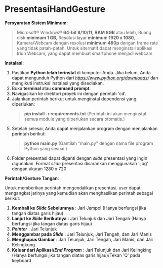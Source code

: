 # PresentasiHandGesture

**Persyaratan Sistem Minimum**:
> Microsoft® Windows® **64-bit 8/10/11**,
> **RAM 8GB** atau lebih,
> Ruang disk **minimum 1 GB**,
> Resolusi layar **minimum 1920 x 1080**,
> Kamera/Webcam dengan resolusi **minimum 480p** dengan frame rate yang tidak patah-patah.
> Untuk alternatif dapat menginstall aplikasi Iriun Webcam, yang dapat membuat smartphone menjadi webcam.

**Instalasi**:
1. Pastikan **Python telah terinstal** di komputer Anda. Jika belum, Anda dapat mengunduh Python dari _https://www.python.org/downloads/_ dan mengikuti instruksi instalasi yang disediakan.
2. Buka **terminal** atau **command prompt**.
3. Navigasikan ke direktori proyek ini dengan perintah 'cd'.
4. Jalankan perintah berikut untuk menginstal dependensi yang diperlukan:
   > **pip install -r requirements.txt**
   (Perintah ini akan menginstal semua module yang diperlukan secara otomatis.)
5. Setelah selesai, Anda dapat menjalankan program dengan menjalankan perintah berikut:
   > **python main.py**
   (Gantilah "main.py" dengan nama file program Python yang sesuai.)
6. Folder presentasi dapat diganti dengan _slide_ presentasi yang ingin digunakan. Format _slide_ presentasi disarankan menggunakan '.jpg' dengan ukuran 1280 x 720

**Perintah/Gesture Tangan**:

Untuk memberikan perintah mengendalikan presentasi, user dapat mengangkat jarinya yang kemudian akan menghasilkan perintah sebagai berikut:
1. **Kembali ke _Slide_ Sebelumnya** : Jari Jempol (Hanya berfungsi jika tangan diatas garis hijau)
2. **Lanjut ke _Slide_ Berikutnya** : Jari Telunjuk dan Jari Tengah (Hanya berfungsi jika tangan diatas garis hijau)
3. **_Pointer_** : Jari Telunjuk
4. **Menggambar pada _Slide_** : Jari Telunjuk, Jari Tengah, dan Jari Manis
5. **Menghapus Gambar** : Jari Telunjuk, Jari Tengah, Jari Manis, dan Jari Kelingkung
6. **Keluar dari Aplikasi/_End Program_** : Jari Telunjuk dan Jari Kelingking (Hanya berfungsi jika tangan diatas garis hijau)/Tekan 'Q' pada keyboard

